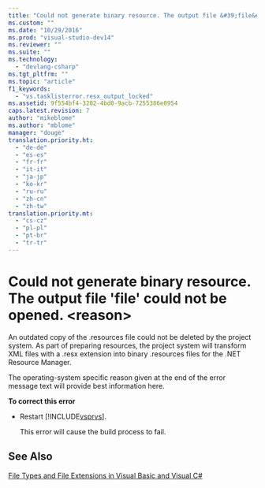 ```yaml
---
title: "Could not generate binary resource. The output file &#39;file&#39; could not be opened. &lt;reason&gt; | Microsoft Docs"
ms.custom: ""
ms.date: "10/29/2016"
ms.prod: "visual-studio-dev14"
ms.reviewer: ""
ms.suite: ""
ms.technology: 
  - "devlang-csharp"
ms.tgt_pltfrm: ""
ms.topic: "article"
f1_keywords: 
  - "vs.tasklisterror.resx_output_locked"
ms.assetid: 9f554bf4-3202-4bd0-9acb-7255386e0954
caps.latest.revision: 7
author: "mikeblome"
ms.author: "mblome"
manager: "douge"
translation.priority.ht: 
  - "de-de"
  - "es-es"
  - "fr-fr"
  - "it-it"
  - "ja-jp"
  - "ko-kr"
  - "ru-ru"
  - "zh-cn"
  - "zh-tw"
translation.priority.mt: 
  - "cs-cz"
  - "pl-pl"
  - "pt-br"
  - "tr-tr"
---
```

# Could not generate binary resource. The output file &#39;file&#39; could not be opened. &lt;reason&gt;
An outdated copy of the .resources file could not be deleted by the project system. As part of preparing resources, the project system will transform XML files with a .resx extension into binary .resources files for the .NET Resource Manager.  
  
 The operating-system specific reason given at the end of the error message text will provide best information here.  
  
 **To correct this error**  
  
-   Restart [!INCLUDE[vsprvs](../code-quality/includes/vsprvs_md.md)].  
  
     This error will cause the build process to fail.  
  
## See Also  
 [File Types and File Extensions in Visual Basic and Visual C#](http://msdn.microsoft.com/en-us/f793852c-da06-4d52-a826-65f635844772)